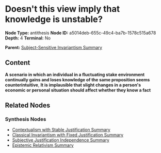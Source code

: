 # Doesn't this view imply that knowledge is unstable?

**Node Type:** antithesis
**Node ID:** a5014deb-655c-49c4-ba7b-1578c515a678
**Depth:** 4
**Terminal:** No

**Parent:** [Subject-Sensitive Invariantism Summary](subject-sensitive-invariantism-summary-synthesis-a2d46874-2e0c-47e1-a79d-ed7638d86a76.md)

## Content

**A scenario in which an individual in a fluctuating stake environment continually gains and loses knowledge of the same proposition seems counterintuitive**, **It is implausible that slight changes in a person's economic or personal situation should affect whether they know a fact**

## Related Nodes

### Synthesis Nodes

- [Contextualism with Stable Justification Summary](contextualism-with-stable-justification-summary-synthesis-73a43c85-d215-41a5-8b61-87089614473d.md)
- [Classical Invariantism with Fixed Justification Summary](classical-invariantism-with-fixed-justification-summary-synthesis-bb5ace2b-9bfa-4345-9dff-ef1c96b62166.md)
- [Subjective Justification Independence Summary](subjective-justification-independence-summary-synthesis-e580e28f-5d84-42b3-bfe9-d777211e2ed6.md)
- [Epistemic Relativism Summary](epistemic-relativism-summary-synthesis-5eb599fb-161c-4485-9156-196c1bc918d2.md)
